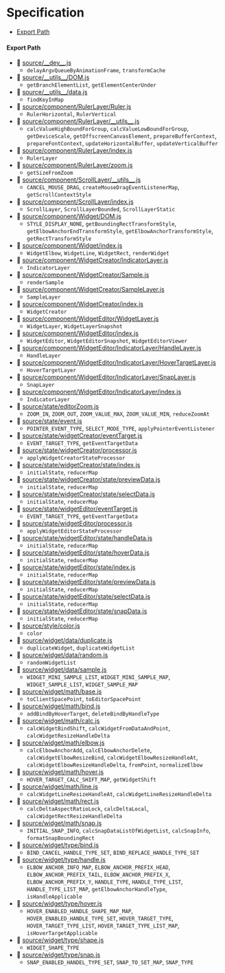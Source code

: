 # Specification

* [Export Path](#export-path)

#### Export Path
+ 📄 [source/\_\_dev\_\_.js](source/__dev__.js)
  - `delayArgvQueueByAnimationFrame`, `transformCache`
+ 📄 [source/\_\_utils\_\_/DOM.js](source/__utils__/DOM.js)
  - `getBranchElementList`, `getElementCenterUnder`
+ 📄 [source/\_\_utils\_\_/data.js](source/__utils__/data.js)
  - `findKeyInMap`
+ 📄 [source/component/RulerLayer/Ruler.js](source/component/RulerLayer/Ruler.js)
  - `RulerHorizontal`, `RulerVertical`
+ 📄 [source/component/RulerLayer/\_\_utils\_\_.js](source/component/RulerLayer/__utils__.js)
  - `calcValueHighBoundForGroup`, `calcValueLowBoundForGroup`, `getDeviceScale`, `getOffscreenCanvasElement`, `prepareBufferContext`, `prepareFontContext`, `updateHorizontalBuffer`, `updateVerticalBuffer`
+ 📄 [source/component/RulerLayer/index.js](source/component/RulerLayer/index.js)
  - `RulerLayer`
+ 📄 [source/component/RulerLayer/zoom.js](source/component/RulerLayer/zoom.js)
  - `getSizeFromZoom`
+ 📄 [source/component/ScrollLayer/\_\_utils\_\_.js](source/component/ScrollLayer/__utils__.js)
  - `CANCEL_MOUSE_DRAG`, `createMouseDragEventListenerMap`, `getScrollContextStyle`
+ 📄 [source/component/ScrollLayer/index.js](source/component/ScrollLayer/index.js)
  - `ScrollLayer`, `ScrollLayerBounded`, `ScrollLayerStatic`
+ 📄 [source/component/Widget/DOM.js](source/component/Widget/DOM.js)
  - `STYLE_DISPLAY_NONE`, `getBoundingRectTransformStyle`, `getElbowAnchorEndTransformStyle`, `getElbowAnchorTransformStyle`, `getRectTransformStyle`
+ 📄 [source/component/Widget/index.js](source/component/Widget/index.js)
  - `WidgetElbow`, `WidgetLine`, `WidgetRect`, `renderWidget`
+ 📄 [source/component/WidgetCreator/IndicatorLayer.js](source/component/WidgetCreator/IndicatorLayer.js)
  - `IndicatorLayer`
+ 📄 [source/component/WidgetCreator/Sample.js](source/component/WidgetCreator/Sample.js)
  - `renderSample`
+ 📄 [source/component/WidgetCreator/SampleLayer.js](source/component/WidgetCreator/SampleLayer.js)
  - `SampleLayer`
+ 📄 [source/component/WidgetCreator/index.js](source/component/WidgetCreator/index.js)
  - `WidgetCreator`
+ 📄 [source/component/WidgetEditor/WidgetLayer.js](source/component/WidgetEditor/WidgetLayer.js)
  - `WidgetLayer`, `WidgetLayerSnapshot`
+ 📄 [source/component/WidgetEditor/index.js](source/component/WidgetEditor/index.js)
  - `WidgetEditor`, `WidgetEditorSnapshot`, `WidgetEditorViewer`
+ 📄 [source/component/WidgetEditor/IndicatorLayer/HandleLayer.js](source/component/WidgetEditor/IndicatorLayer/HandleLayer.js)
  - `HandleLayer`
+ 📄 [source/component/WidgetEditor/IndicatorLayer/HoverTargetLayer.js](source/component/WidgetEditor/IndicatorLayer/HoverTargetLayer.js)
  - `HoverTargetLayer`
+ 📄 [source/component/WidgetEditor/IndicatorLayer/SnapLayer.js](source/component/WidgetEditor/IndicatorLayer/SnapLayer.js)
  - `SnapLayer`
+ 📄 [source/component/WidgetEditor/IndicatorLayer/index.js](source/component/WidgetEditor/IndicatorLayer/index.js)
  - `IndicatorLayer`
+ 📄 [source/state/editorZoom.js](source/state/editorZoom.js)
  - `ZOOM_IN`, `ZOOM_OUT`, `ZOOM_VALUE_MAX`, `ZOOM_VALUE_MIN`, `reduceZoomAt`
+ 📄 [source/state/event.js](source/state/event.js)
  - `POINTER_EVENT_TYPE`, `SELECT_MODE_TYPE`, `applyPointerEventListener`
+ 📄 [source/state/widgetCreator/eventTarget.js](source/state/widgetCreator/eventTarget.js)
  - `EVENT_TARGET_TYPE`, `getEventTargetData`
+ 📄 [source/state/widgetCreator/processor.js](source/state/widgetCreator/processor.js)
  - `applyWidgetCreatorStateProcessor`
+ 📄 [source/state/widgetCreator/state/index.js](source/state/widgetCreator/state/index.js)
  - `initialState`, `reducerMap`
+ 📄 [source/state/widgetCreator/state/previewData.js](source/state/widgetCreator/state/previewData.js)
  - `initialState`, `reducerMap`
+ 📄 [source/state/widgetCreator/state/selectData.js](source/state/widgetCreator/state/selectData.js)
  - `initialState`, `reducerMap`
+ 📄 [source/state/widgetEditor/eventTarget.js](source/state/widgetEditor/eventTarget.js)
  - `EVENT_TARGET_TYPE`, `getEventTargetData`
+ 📄 [source/state/widgetEditor/processor.js](source/state/widgetEditor/processor.js)
  - `applyWidgetEditorStateProcessor`
+ 📄 [source/state/widgetEditor/state/handleData.js](source/state/widgetEditor/state/handleData.js)
  - `initialState`, `reducerMap`
+ 📄 [source/state/widgetEditor/state/hoverData.js](source/state/widgetEditor/state/hoverData.js)
  - `initialState`, `reducerMap`
+ 📄 [source/state/widgetEditor/state/index.js](source/state/widgetEditor/state/index.js)
  - `initialState`, `reducerMap`
+ 📄 [source/state/widgetEditor/state/previewData.js](source/state/widgetEditor/state/previewData.js)
  - `initialState`, `reducerMap`
+ 📄 [source/state/widgetEditor/state/selectData.js](source/state/widgetEditor/state/selectData.js)
  - `initialState`, `reducerMap`
+ 📄 [source/state/widgetEditor/state/snapData.js](source/state/widgetEditor/state/snapData.js)
  - `initialState`, `reducerMap`
+ 📄 [source/style/color.js](source/style/color.js)
  - `color`
+ 📄 [source/widget/data/duplicate.js](source/widget/data/duplicate.js)
  - `duplicateWidget`, `duplicateWidgetList`
+ 📄 [source/widget/data/random.js](source/widget/data/random.js)
  - `randomWidgetList`
+ 📄 [source/widget/data/sample.js](source/widget/data/sample.js)
  - `WIDGET_MINI_SAMPLE_LIST`, `WIDGET_MINI_SAMPLE_MAP`, `WIDGET_SAMPLE_LIST`, `WIDGET_SAMPLE_MAP`
+ 📄 [source/widget/math/base.js](source/widget/math/base.js)
  - `toClientSpacePoint`, `toEditorSpacePoint`
+ 📄 [source/widget/math/bind.js](source/widget/math/bind.js)
  - `addBindByHoverTarget`, `deleteBindByHandleType`
+ 📄 [source/widget/math/calc.js](source/widget/math/calc.js)
  - `calcWidgetBindShift`, `calcWidgetFromDataAndPoint`, `calcWidgetResizeHandleDelta`
+ 📄 [source/widget/math/elbow.js](source/widget/math/elbow.js)
  - `calcElbowAnchorAdd`, `calcElbowAnchorDelete`, `calcWidgetElbowResizeBind`, `calcWidgetElbowResizeHandleAt`, `calcWidgetElbowResizeHandleDelta`, `fromPoint`, `normalizeElbow`
+ 📄 [source/widget/math/hover.js](source/widget/math/hover.js)
  - `HOVER_TARGET_CALC_SHIFT_MAP`, `getWidgetShift`
+ 📄 [source/widget/math/line.js](source/widget/math/line.js)
  - `calcWidgetLineResizeHandleAt`, `calcWidgetLineResizeHandleDelta`
+ 📄 [source/widget/math/rect.js](source/widget/math/rect.js)
  - `calcDeltaAspectRatioLock`, `calcDeltaLocal`, `calcWidgetRectResizeHandleDelta`
+ 📄 [source/widget/math/snap.js](source/widget/math/snap.js)
  - `INITIAL_SNAP_INFO`, `calcSnapDataListOfWidgetList`, `calcSnapInfo`, `formatSnapBoundingRect`
+ 📄 [source/widget/type/bind.js](source/widget/type/bind.js)
  - `BIND_CANCEL_HANDLE_TYPE_SET`, `BIND_REPLACE_HANDLE_TYPE_SET`
+ 📄 [source/widget/type/handle.js](source/widget/type/handle.js)
  - `ELBOW_ANCHOR_INFO_MAP`, `ELBOW_ANCHOR_PREFIX_HEAD`, `ELBOW_ANCHOR_PREFIX_TAIL`, `ELBOW_ANCHOR_PREFIX_X`, `ELBOW_ANCHOR_PREFIX_Y`, `HANDLE_TYPE`, `HANDLE_TYPE_LIST`, `HANDLE_TYPE_LIST_MAP`, `getElbowAnchorHandleType`, `isHandleApplicable`
+ 📄 [source/widget/type/hover.js](source/widget/type/hover.js)
  - `HOVER_ENABLED_HANDLE_SHAPE_MAP_MAP`, `HOVER_ENABLED_HANDLE_TYPE_SET`, `HOVER_TARGET_TYPE`, `HOVER_TARGET_TYPE_LIST`, `HOVER_TARGET_TYPE_LIST_MAP`, `isHoverTargetApplicable`
+ 📄 [source/widget/type/shape.js](source/widget/type/shape.js)
  - `WIDGET_SHAPE_TYPE`
+ 📄 [source/widget/type/snap.js](source/widget/type/snap.js)
  - `SNAP_ENABLED_HANDEL_TYPE_SET`, `SNAP_TO_SET_MAP`, `SNAP_TYPE`